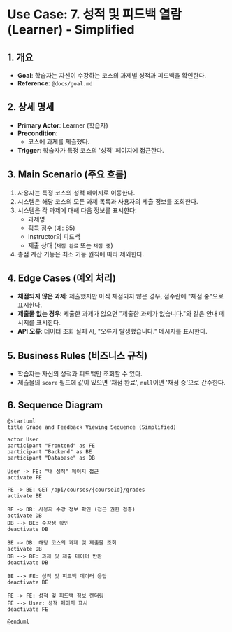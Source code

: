 # Use Case: 7. 성적 및 피드백 열람 (Learner) - Simplified

## 1. 개요
- **Goal**: 학습자는 자신이 수강하는 코스의 과제별 성적과 피드백을 확인한다.
- **Reference**: `@docs/goal.md`

## 2. 상세 명세
- **Primary Actor**: Learner (학습자)
- **Precondition**:
  - 코스에 과제를 제출했다.
- **Trigger**: 학습자가 특정 코스의 '성적' 페이지에 접근한다.

## 3. Main Scenario (주요 흐름)
1. 사용자는 특정 코스의 성적 페이지로 이동한다.
2. 시스템은 해당 코스의 모든 과제 목록과 사용자의 제출 정보를 조회한다.
3. 시스템은 각 과제에 대해 다음 정보를 표시한다:
    - 과제명
    - 획득 점수 (예: 85)
    - Instructor의 피드백
    - 제출 상태 (`채점 완료` 또는 `채점 중`)
4. 총점 계산 기능은 최소 기능 원칙에 따라 제외한다.

## 4. Edge Cases (예외 처리)
- **채점되지 않은 과제**: 제출했지만 아직 채점되지 않은 경우, 점수란에 "채점 중"으로 표시한다.
- **제출물 없는 경우**: 제출한 과제가 없으면 "제출한 과제가 없습니다."와 같은 안내 메시지를 표시한다.
- **API 오류**: 데이터 조회 실패 시, "오류가 발생했습니다." 메시지를 표시한다.

## 5. Business Rules (비즈니스 규칙)
- 학습자는 자신의 성적과 피드백만 조회할 수 있다.
- 제출물의 `score` 필드에 값이 있으면 '채점 완료', `null`이면 '채점 중'으로 간주한다.

## 6. Sequence Diagram

```plantuml
@startuml
title Grade and Feedback Viewing Sequence (Simplified)

actor User
participant "Frontend" as FE
participant "Backend" as BE
participant "Database" as DB

User -> FE: "내 성적" 페이지 접근
activate FE

FE -> BE: GET /api/courses/{courseId}/grades
activate BE

BE -> DB: 사용자 수강 정보 확인 (접근 권한 검증)
activate DB
DB --> BE: 수강생 확인
deactivate DB

BE -> DB: 해당 코스의 과제 및 제출물 조회
activate DB
DB --> BE: 과제 및 제출 데이터 반환
deactivate DB

BE --> FE: 성적 및 피드백 데이터 응답
deactivate BE

FE -> FE: 성적 및 피드백 정보 렌더링
FE --> User: 성적 페이지 표시
deactivate FE

@enduml
```